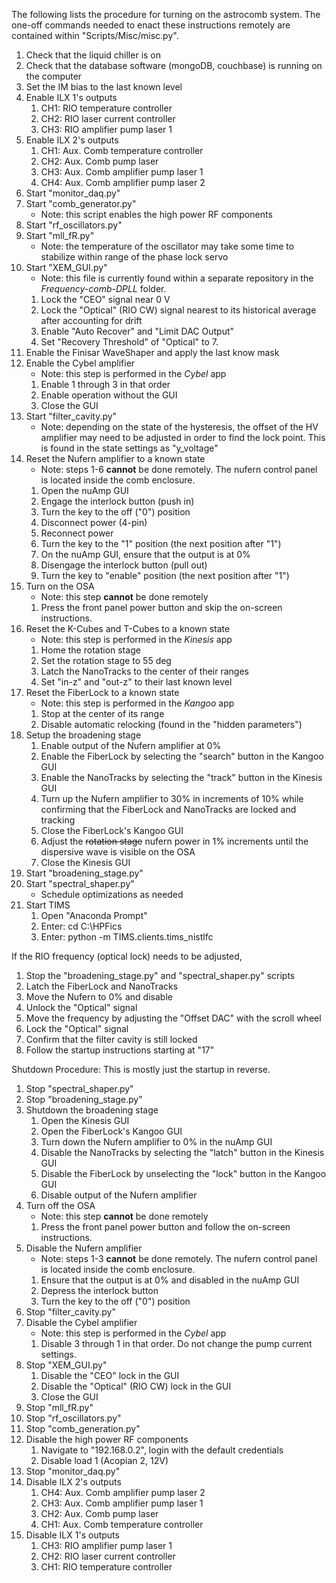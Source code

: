 The following lists the procedure for turning on the astrocomb system. The one-off commands needed to enact these instructions remotely are contained within "Scripts/Misc/misc.py".

1. Check that the liquid chiller is on
2. Check that the database software (mongoDB, couchbase) is running on the computer
3. Set the IM bias to the last known level
4. Enable ILX 1's outputs
    1. CH1: RIO temperature controller
    2. CH2: RIO laser current controller
    3. CH3: RIO amplifier pump laser 1
5. Enable ILX 2's outputs
    1. CH1: Aux. Comb temperature controller
    2. CH2: Aux. Comb pump laser
    3. CH3: Aux. Comb amplifier pump laser 1
    4. CH4: Aux. Comb amplifier pump laser 2
6. Start "monitor_daq.py"
7. Start "comb_generator.py"
    - Note: this script enables the high power RF components
8. Start "rf_oscillators.py"
9. Start "mll_fR.py"
    - Note: the temperature of the oscillator may take some time to stabilize within range of the phase lock servo
10. Start "XEM_GUI.py"
    - Note: this file is currently found within a separate repository in the *Frequency-comb-DPLL* folder.
    1. Lock the "CEO" signal near 0 V
    2. Lock the "Optical" (RIO CW) signal nearest to its historical average after accounting for drift
    3. Enable "Auto Recover" and "Limit DAC Output"
    4. Set "Recovery Threshold" of "Optical" to 7.
11. Enable the Finisar WaveShaper and apply the last know mask
12. Enable the Cybel amplifier
    - Note: this step is performed in the *Cybel* app
    1. Enable 1 through 3 in that order
    2. Enable operation without the GUI
    3. Close the GUI
13. Start "filter_cavity.py"
    - Note: depending on the state of the hysteresis, the offset of the HV amplifier may need to be adjusted in order to find the lock point. This is found in the state settings as "y_voltage"
14. Reset the Nufern amplifier to a known state
    - Note: steps 1-6 **cannot** be done remotely. The nufern control panel is located inside the comb enclosure.
    1. Open the nuAmp GUI
    2. Engage the interlock button (push in)
    3. Turn the key to the off ("0") position
    4. Disconnect power (4-pin)
    5. Reconnect power
    6. Turn the key to the "1" position (the next position after "1")
    7. On the nuAmp GUI, ensure that the output is at 0%
    8. Disengage the interlock button (pull out)
    9. Turn the key to "enable" position (the next position after "1")
15. Turn on the OSA
    - Note: this step **cannot** be done remotely
    1. Press the front panel power button and skip the on-screen instructions.
16. Reset the K-Cubes and T-Cubes to a known state
    - Note: this step is performed in the *Kinesis* app
    1. Home the rotation stage
    2. Set the rotation stage to 55 deg
    3. Latch the NanoTracks to the center of their ranges
    4. Set "in-z" and "out-z" to their last known level
17. Reset the FiberLock to a known state
    - Note: this step is performed in the *Kangoo* app
    1. Stop at the center of its range
    2. Disable automatic relocking (found in the "hidden parameters")
18. Setup the broadening stage
    1. Enable output of the Nufern amplifier at 0%
    2. Enable the FiberLock by selecting the "search" button in the Kangoo GUI
    3. Enable the NanoTracks by selecting the "track" button in the Kinesis GUI
    4. Turn up the Nufern amplifier to 30% in increments of 10% while confirming that the FiberLock and NanoTracks are locked and tracking
    5. Close the FiberLock's Kangoo GUI
    6. Adjust the ~~rotation stage~~ nufern power in 1% increments until the dispersive wave is visible on the OSA
    7. Close the Kinesis GUI
19. Start "broadening_stage.py"
20. Start "spectral_shaper.py"
    - Schedule optimizations as needed
21. Start TIMS
    1. Open "Anaconda Prompt"
    2. Enter: cd C:\HPFics
    3. Enter: python -m TIMS.clients.tims_nistlfc

If the RIO frequency (optical lock) needs to be adjusted,
1. Stop the "broadening_stage.py" and "spectral_shaper.py" scripts
2. Latch the FiberLock and NanoTracks
3. Move the Nufern to 0% and disable
4. Unlock the "Optical" signal
5. Move the frequency by adjusting the "Offset DAC" with the scroll wheel
6. Lock the "Optical" signal
7. Confirm that the filter cavity is still locked
8. Follow the startup instructions starting at "17"


Shutdown Procedure:
This is mostly just the startup in reverse.
1. Stop "spectral_shaper.py"
2. Stop "broadening_stage.py"
3. Shutdown the broadening stage
    1. Open the Kinesis GUI
    2. Open the FiberLock's Kangoo GUI
    3. Turn down the Nufern amplifier to 0% in the nuAmp GUI
    4. Disable the NanoTracks by selecting the "latch" button in the Kinesis GUI
    5. Disable the FiberLock by unselecting the "lock" button in the Kangoo GUI
    6. Disable output of the Nufern amplifier
4. Turn off the OSA
    - Note: this step **cannot** be done remotely
    1. Press the front panel power button and follow the on-screen instructions.
5. Disable the Nufern amplifier
    - Note: steps 1-3 **cannot** be done remotely. The nufern control panel is located inside the comb enclosure.
    1. Ensure that the output is at 0% and disabled in the nuAmp GUI
    2. Depress the interlock button
    3. Turn the key to the off ("0") position
6. Stop "filter_cavity.py"
7. Disable the Cybel amplifier
    - Note: this step is performed in the *Cybel* app
    1. Disable 3 through 1 in that order. Do not change the pump current settings.
8. Stop "XEM_GUI.py"
    1. Disable the "CEO" lock in the GUI
    2. Disable the "Optical" (RIO CW) lock in the GUI
    3. Close the GUI
9. Stop "mll_fR.py"
10. Stop "rf_oscillators.py"
11. Stop "comb_generation.py"
12. Disable the high power RF components
    1. Navigate to "192.168.0.2", login with the default credentials
    2. Disable load 1 (Acopian 2, 12V)
13. Stop "monitor_daq.py"
14. Disable ILX 2's outputs
    1. CH4: Aux. Comb amplifier pump laser 2
    2. CH3: Aux. Comb amplifier pump laser 1
    3. CH2: Aux. Comb pump laser
    4. CH1: Aux. Comb temperature controller
15. Disable ILX 1's outputs
    1. CH3: RIO amplifier pump laser 1
    2. CH2: RIO laser current controller
    3. CH1: RIO temperature controller
